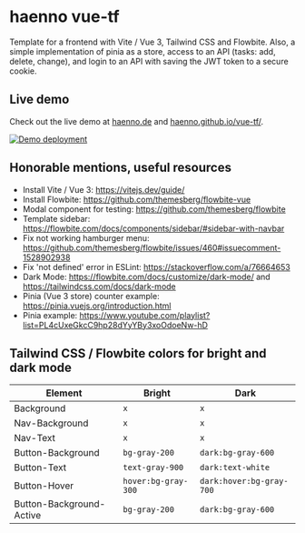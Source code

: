 # haenno vue-tf

Template for a frontend with Vite / Vue 3, Tailwind CSS and Flowbite. Also, a simple implementation of pinia as a store, access to an API (tasks: add, delete, change), and login to an API with saving the JWT token to a secure cookie.

## Live demo

Check out the live demo at [haenno.de](https://haenno.de) and [haenno.github.io/vue-tf/](https://haenno.github.io/vue-tf/).

[![Demo deployment](https://github.com/haenno/vue-tf/actions/workflows/gh-pages-deploy.yml/badge.svg?branch=main)](https://github.com/haenno/vue-tf/actions/workflows/gh-pages-deploy.yml)

## Honorable mentions, useful resources

- Install Vite / Vue 3: <https://vitejs.dev/guide/>
- Install Flowbite: <https://github.com/themesberg/flowbite-vue>
- Modal component for testing: <https://github.com/themesberg/flowbite>
- Template sidebar: <https://flowbite.com/docs/components/sidebar/#sidebar-with-navbar>
- Fix not working hamburger menu: <https://github.com/themesberg/flowbite/issues/460#issuecomment-1528902938>
- Fix 'not defined' error in ESLint: <https://stackoverflow.com/a/76664653>
- Dark Mode: <https://flowbite.com/docs/customize/dark-mode/> and <https://tailwindcss.com/docs/dark-mode>
- Pinia (Vue 3 store) counter example: <https://pinia.vuejs.org/introduction.html>
- Pinia example: <https://www.youtube.com/playlist?list=PL4cUxeGkcC9hp28dYyYBy3xoOdoeNw-hD>

## Tailwind CSS / Flowbite colors for bright and dark mode

| Element | Bright | Dark |
| --- | --- | --- |
| Background | `x` | `x` |
| Nav-Background | `x` | `x` |
| Nav-Text | `x` | `x` |
| Button-Background | `bg-gray-200` | `dark:bg-gray-600` |
| Button-Text | `text-gray-900` | `dark:text-white` |
| Button-Hover | `hover:bg-gray-300` | `dark:hover:bg-gray-700` |
| Button-Background-Active | `bg-gray-200` | `dark:bg-gray-600` |
